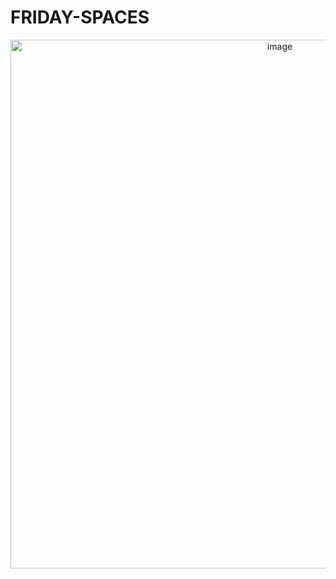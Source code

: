 # FRIDAY-SPACES

<p align="center">
  <img width="846" alt="image" src="https://user-images.githubusercontent.com/85790271/166234615-9c97c129-dafa-4ca9-b34a-9b973143f0df.png">
</p>
